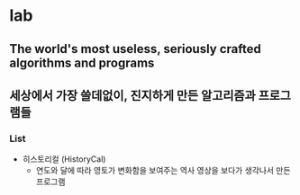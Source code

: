 # lab
## The world's most useless, seriously crafted algorithms and programs
## 세상에서 가장 쓸데없이, 진지하게 만든 알고리즘과 프로그램들
### List

* 히스토리컬 (HistoryCal)
  * 연도와 달에 따라 영토가 변화함을 보여주는 역사 영상을 보다가 생각나서 만든 프로그램
